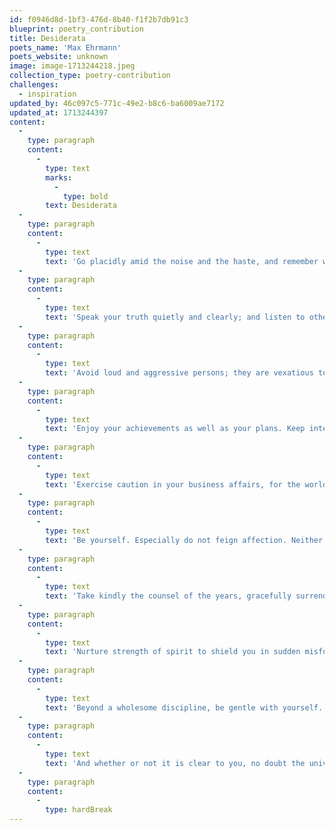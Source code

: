 ```yaml
---
id: f0946d8d-1bf3-476d-8b40-f1f2b7db91c3
blueprint: poetry_contribution
title: Desiderata
poets_name: 'Max Ehrmann'
poets_website: unknown
image: image-1713244218.jpeg
collection_type: poetry-contribution
challenges:
  - inspiration
updated_by: 46c097c5-771c-49e2-b8c6-ba6009ae7172
updated_at: 1713244397
content:
  -
    type: paragraph
    content:
      -
        type: text
        marks:
          -
            type: bold
        text: Desiderata
  -
    type: paragraph
    content:
      -
        type: text
        text: 'Go placidly amid the noise and the haste, and remember what peace there may be in silence. As far as possible, without surrender, be on good terms with all persons.'
  -
    type: paragraph
    content:
      -
        type: text
        text: 'Speak your truth quietly and clearly; and listen to others, even to the dull and the ignorant; they too have their story.'
  -
    type: paragraph
    content:
      -
        type: text
        text: 'Avoid loud and aggressive persons; they are vexatious to the spirit. If you compare yourself with others, you may become vain or bitter, for always there will be greater and lesser persons than yourself.'
  -
    type: paragraph
    content:
      -
        type: text
        text: 'Enjoy your achievements as well as your plans. Keep interested in your own career, however humble; it is a real possession in the changing fortunes of time.'
  -
    type: paragraph
    content:
      -
        type: text
        text: 'Exercise caution in your business affairs, for the world is full of trickery. But let this not blind you to what virtue there is; many persons strive for high ideals, and everywhere life is full of heroism.'
  -
    type: paragraph
    content:
      -
        type: text
        text: 'Be yourself. Especially do not feign affection. Neither be cynical about love; for in the face of all aridity and disenchantment, it is as perennial as the grass.'
  -
    type: paragraph
    content:
      -
        type: text
        text: 'Take kindly the counsel of the years, gracefully surrendering the things of youth.'
  -
    type: paragraph
    content:
      -
        type: text
        text: 'Nurture strength of spirit to shield you in sudden misfortune. But do not distress yourself with dark imaginings. Many fears are born of fatigue and loneliness.'
  -
    type: paragraph
    content:
      -
        type: text
        text: 'Beyond a wholesome discipline, be gentle with yourself. You are a child of the universe no less than the trees and the stars; you have a right to be here.'
  -
    type: paragraph
    content:
      -
        type: text
        text: 'And whether or not it is clear to you, no doubt the universe is unfolding as it should. Therefore be at peace with God, whatever you conceive Him to be. And whatever your labors and aspirations, in the noisy confusion of life, keep peace in your soul. With all its sham, drudgery and broken dreams, it is still a beautiful world. Be cheerful. Strive to be happy.'
  -
    type: paragraph
    content:
      -
        type: hardBreak
---
```

